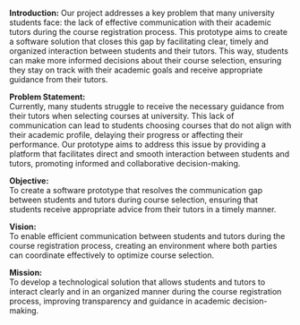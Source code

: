 **Introduction:**
Our project addresses a key problem that many university students face: the lack of effective communication with their academic tutors during the course registration process. This prototype aims to create a software solution that closes this gap by facilitating clear, timely and organized interaction between students and their tutors. This way, students can make more informed decisions about their course selection, ensuring they stay on track with their academic goals and receive appropriate guidance from their tutors.

**Problem Statement:**  
Currently, many students struggle to receive the necessary guidance from their tutors when selecting courses at university. This lack of communication can lead to students choosing courses that do not align with their academic profile, delaying their progress or affecting their performance. Our prototype aims to address this issue by providing a platform that facilitates direct and smooth interaction between students and tutors, promoting informed and collaborative decision-making.

**Objective:**  
To create a software prototype that resolves the communication gap between students and tutors during course selection, ensuring that students receive appropriate advice from their tutors in a timely manner.

**Vision:**  
To enable efficient communication between students and tutors during the course registration process, creating an environment where both parties can coordinate effectively to optimize course selection.

**Mission:**  
To develop a technological solution that allows students and tutors to interact clearly and in an organized manner during the course registration process, improving transparency and guidance in academic decision-making.
